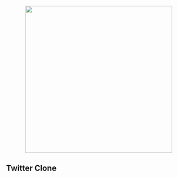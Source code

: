 <p align="center"><a href="#" target="_blank"><img src="#" width="400"></a></p>



## Twitter Clone

